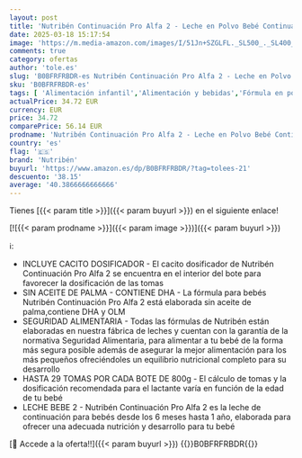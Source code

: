 ```yaml
---
layout: post
title: 'Nutribén Continuación Pro Alfa 2 - Leche en Polvo Bebé Continuación - Leche de Fórmula a Partir de los 6 Meses - sin Aceite de Palma - con Cacito Dosificador Incluido - con DHA y OLM - 3 Botes de 800g'
date: 2025-03-18 15:17:54
image: 'https://m.media-amazon.com/images/I/51Jn+SZGLFL._SL500_._SL400_.jpg'
comments: true
category: ofertas
author: 'tole.es'
slug: 'B0BFRFRBDR-es Nutribén Continuación Pro Alfa 2 - Leche en Polvo Bebé...'
sku: 'B0BFRFRBDR-es'
tags: [ 'Alimentación infantil','Alimentación y bebidas','Fórmula en polvo para bebés','Fórmula para bebés y niños pequeños','bebé','nutribén','🇪🇸', ]
actualPrice: 34.72 EUR
currency: EUR
price: 34.72
comparePrice: 56.14 EUR
prodname: 'Nutribén Continuación Pro Alfa 2 - Leche en Polvo Bebé Continuación - Leche de Fórmula a Partir de los 6 Meses - sin Aceite de Palma - con Cacito Dosificador Incluido - con DHA y OLM - 3 Botes de 800g'
country: 'es'
flag: '🇪🇸'
brand: 'Nutribén'
buyurl: 'https://www.amazon.es/dp/B0BFRFRBDR/?tag=tolees-21'
descuento: '38.15'
average: '40.3866666666666'
---
```


Tienes [{{< param title >}}]({{< param buyurl >}}) en el siguiente enlace!

[![{{< param prodname >}}]({{< param image >}})]({{< param buyurl >}})

ℹ️:

- INCLUYE CACITO DOSIFICADOR - El cacito dosificador de Nutribén Continuación Pro Alfa 2 se encuentra en el interior del bote para favorecer la dosificación de las tomas
- SIN ACEITE DE PALMA - CONTIENE DHA - La fórmula para bebés Nutribén Continuación Pro Alfa 2 está elaborada sin aceite de palma,contiene DHA y OLM
- SEGURIDAD ALIMENTARIA - Todas las fórmulas de Nutribén están elaboradas en nuestra fábrica de leches y cuentan con la garantía de la normativa Seguridad Alimentaria, para alimentar a tu bebé de la forma más segura posible además de asegurar la mejor alimentación para los más pequeños ofreciéndoles un equilibrio nutricional completo para su desarrollo
- HASTA 29 TOMAS POR CADA BOTE DE 800g - El cálculo de tomas y la dosificación recomendada para el lactante varía en función de la edad de tu bebé
- LECHE BEBE 2 - Nutribén Continuación Pro Alfa 2 es la leche de continuación para bebés desde los 6 meses hasta 1 año, elaborada para ofrecer una adecuada nutrición y desarrollo para tu bebé

[🛒 Accede a la oferta!!]({{< param buyurl >}})
{{<world>}}B0BFRFRBDR{{</world>}}
